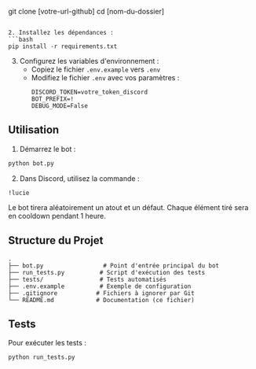 git clone [votre-url-github]
cd [nom-du-dossier]
```

2. Installez les dépendances :
```bash
pip install -r requirements.txt
```

3. Configurez les variables d'environnement :
   - Copiez le fichier `.env.example` vers `.env`
   - Modifiez le fichier `.env` avec vos paramètres :
     ```
     DISCORD_TOKEN=votre_token_discord
     BOT_PREFIX=!
     DEBUG_MODE=False
     ```

## Utilisation

1. Démarrez le bot :
```bash
python bot.py
```

2. Dans Discord, utilisez la commande :
```
!lucie
```

Le bot tirera aléatoirement un atout et un défaut. Chaque élément tiré sera en cooldown pendant 1 heure.

## Structure du Projet

```
.
├── bot.py                 # Point d'entrée principal du bot
├── run_tests.py          # Script d'exécution des tests
├── tests/                # Tests automatisés
├── .env.example          # Exemple de configuration
├── .gitignore           # Fichiers à ignorer par Git
└── README.md            # Documentation (ce fichier)
```

## Tests

Pour exécuter les tests :
```bash
python run_tests.py